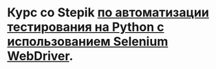 # Курс со Stepik [по автоматизации тестирования на Python с использованием Selenium WebDriver](https://stepik.org/course/575/).
